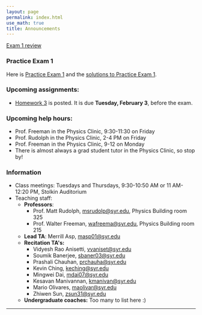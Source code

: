 ```yaml
---
layout: page 
permalink: index.html
use_math: true
title: Announcements
---
```


  <a href="slides/lecture6.pdf">Exam 1 review</a>

### Practice Exam 1

Here is [Practice Exam 1](practice-exam-1.pdf) and the [solutions to Practice Exam 1](practice-exam-1-solutions.pdf).

### Upcoming assignments:

- [Homework 3](hw/hw3-2020.pdf) is posted. It is due **Tuesday, February 3**, before the exam.


### Upcoming help hours:

* Prof. Freeman in the Physics Clinic, 9:30-11:30 on Friday
* Prof. Rudolph in the Physics Clinic, 2-4 PM on Friday
* Prof. Freeman in the Physics Clinic, 9-12 on Monday
* There is almost always a grad student tutor in the Physics Clinic, so stop by!

### Information

- Class meetings: Tuesdays and Thursdays, 9:30-10:50 AM or 11 AM-12:20 PM, Stolkin Auditorium
- Teaching staff:
   - **Professors**:
      * Prof. Matt Rudolph, <msrudolp@syr.edu>, Physics Building room 325
      * Prof. Walter Freeman, <wafreema@syr.edu>, Physics Building room 215
   - **Lead TA**: Merrill Asp, <masp01@syr.edu>
   - **Recitation TA's:**
      * Vidyesh Rao Anisetti, <vvaniset@syr.edu>
      * Soumik Banerjee, <sbaner03@syr.edu>
      * Prashali Chauhan, <prchauha@syr.edu>
      * Kevin Ching, <keching@syr.edu>
      * Mingwei Dai, <mdai07@syr.edu>
      * Kesavan Manivannan, <kmanivan@syr.edu>
      * Mario Olivares, <maolivar@syr.edu>
      * Zhiwen Sun, <zsun31@syr.edu>
   - **Undergraduate coaches:** Too many to list here :)

 
---

<br>

<!--
<center> <img src="woodpecker.jpg">
<br>
<em>Pileated woodpecker, Glover Park, Washington DC.<br><br>
What's special about his tail that lets him keep his balance?<br>
How did he make that hole in fifteen seconds or so?
</em>
</center>
-->

